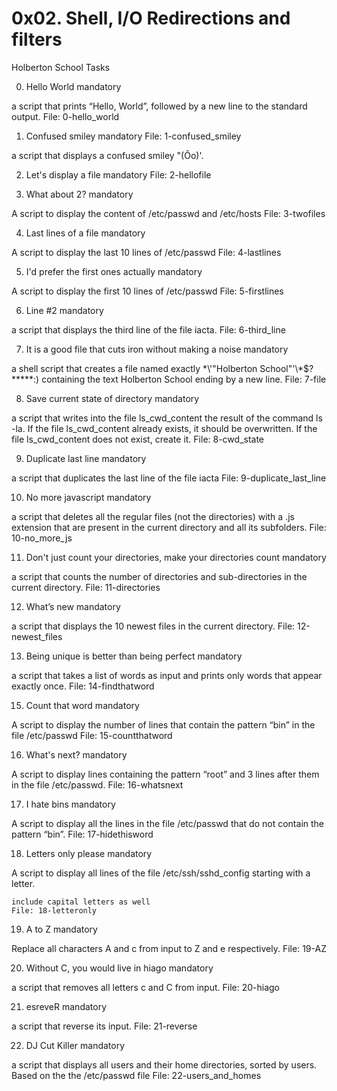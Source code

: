 # 0x02. Shell, I/O Redirections and filters

Holberton School Tasks

0. Hello World mandatory

a script that prints “Hello, World”, followed by a new line to the standard output.
  File: 0-hello_world

1. Confused smiley mandatory
   File: 1-confused_smiley
   
a script that displays a confused smiley "(Ôo)'.

2. Let's display a file mandatory
    File: 2-hellofile

3. What about 2? mandatory

A script to display  the content of /etc/passwd and /etc/hosts
    File: 3-twofiles


4. Last lines of a file mandatory

A script to display  the last 10 lines of /etc/passwd
    File: 4-lastlines


5. I'd prefer the first ones actually mandatory

A script to display  the first 10 lines of /etc/passwd
    File: 5-firstlines


6. Line #2 mandatory

a script that displays the third line of the file iacta.
    File: 6-third_line


7. It is a good file that cuts iron without making a noise mandatory

a shell script that creates a file named exactly \*\\'"Holberton School"\'\\*$\?\*\*\*\*\*:) containing the text Holberton School ending by a new line.
    File: 7-file


8. Save current state of directory mandatory

a script that writes into the file ls_cwd_content the result of the command ls -la. If the file ls_cwd_content already exists, it should be overwritten. If the file ls_cwd_content does not exist, create it.
    File: 8-cwd_state


9. Duplicate last line mandatory

a script that duplicates the last line of the file iacta
    File: 9-duplicate_last_line


10. No more javascript mandatory

a script that deletes all the regular files (not the directories) with a .js extension that are present in the current directory and all its subfolders.
    File: 10-no_more_js


11. Don't just count your directories, make your directories count mandatory

a script that counts the number of directories and sub-directories in the current directory.
    File: 11-directories


12. What’s new mandatory

a script that displays the 10 newest files in the current directory.
    File: 12-newest_files


13. Being unique is better than being perfect mandatory

a script that takes a list of words as input and prints only words that appear exactly once.
    File: 14-findthatword


15. Count that word mandatory

A script to display  the number of lines that contain the pattern “bin” in the file /etc/passwd
    File: 15-countthatword


16. What's next? mandatory

A script to display  lines containing the pattern “root” and 3 lines after them in the file /etc/passwd.
    File: 16-whatsnext


17. I hate bins mandatory

A script to display  all the lines in the file /etc/passwd that do not contain the pattern “bin”.
    File: 17-hidethisword


18. Letters only please mandatory

A script to display  all lines of the file /etc/ssh/sshd_config starting with a letter.

    include capital letters as well
    File: 18-letteronly


19. A to Z mandatory

Replace all characters A and c from input to Z and e respectively.
    File: 19-AZ


20. Without C, you would live in hiago mandatory

a script that removes all letters c and C from input.
    File: 20-hiago


21. esreveR mandatory

a script that reverse its input.
    File: 21-reverse


22. DJ Cut Killer mandatory

a script that displays all users and their home directories, sorted by users.
    Based on the the /etc/passwd file
    File: 22-users_and_homes







































